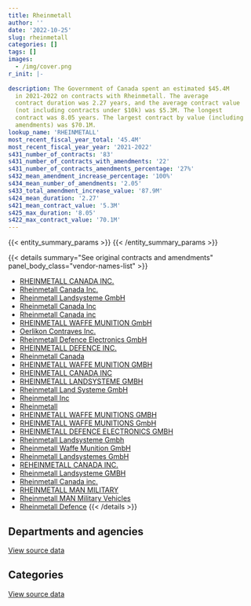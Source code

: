```yaml
---
title: Rheinmetall
author: ''
date: '2022-10-25'
slug: rheinmetall
categories: []
tags: []
images:
  - /img/cover.png
r_init: |-
  
description: The Government of Canada spent an estimated $45.4M
  in 2021-2022 on contracts with Rheinmetall. The average
  contract duration was 2.27 years, and the average contract value
  (not including contracts under $10k) was $5.3M. The longest
  contract was 8.05 years. The largest contract by value (including
  amendments) was $70.1M.
lookup_name: 'RHEINMETALL'
most_recent_fiscal_year_total: '45.4M'
most_recent_fiscal_year_year: '2021-2022'
s431_number_of_contracts: '83'
s431_number_of_contracts_with_amendments: '22'
s431_number_of_contracts_amendments_percentage: '27%'
s432_mean_amendment_increase_percentage: '100%'
s434_mean_number_of_amendments: '2.05'
s433_total_amendment_increase_value: '87.9M'
s424_mean_duration: '2.27'
s421_mean_contract_value: '5.3M'
s425_max_duration: '8.05'
s422_max_contract_value: '70.1M'
---
```


<script src="/rmarkdown-libs/htmlwidgets/htmlwidgets.js"></script>
<link href="/rmarkdown-libs/datatables-css/datatables-crosstalk.css" rel="stylesheet" />
<script src="/rmarkdown-libs/datatables-binding/datatables.js"></script>
<script src="/rmarkdown-libs/jquery/jquery-3.6.0.min.js"></script>
<link href="/rmarkdown-libs/dt-core-bootstrap/css/dataTables.bootstrap.min.css" rel="stylesheet" />
<link href="/rmarkdown-libs/dt-core-bootstrap/css/dataTables.bootstrap.extra.css" rel="stylesheet" />
<script src="/rmarkdown-libs/dt-core-bootstrap/js/jquery.dataTables.min.js"></script>
<script src="/rmarkdown-libs/dt-core-bootstrap/js/dataTables.bootstrap.min.js"></script>
<link href="/rmarkdown-libs/crosstalk/css/crosstalk.min.css" rel="stylesheet" />
<script src="/rmarkdown-libs/crosstalk/js/crosstalk.min.js"></script>
<script src="/rmarkdown-libs/htmlwidgets/htmlwidgets.js"></script>
<link href="/rmarkdown-libs/datatables-css/datatables-crosstalk.css" rel="stylesheet" />
<script src="/rmarkdown-libs/datatables-binding/datatables.js"></script>
<script src="/rmarkdown-libs/jquery/jquery-3.6.0.min.js"></script>
<link href="/rmarkdown-libs/dt-core-bootstrap/css/dataTables.bootstrap.min.css" rel="stylesheet" />
<link href="/rmarkdown-libs/dt-core-bootstrap/css/dataTables.bootstrap.extra.css" rel="stylesheet" />
<script src="/rmarkdown-libs/dt-core-bootstrap/js/jquery.dataTables.min.js"></script>
<script src="/rmarkdown-libs/dt-core-bootstrap/js/dataTables.bootstrap.min.js"></script>
<link href="/rmarkdown-libs/crosstalk/css/crosstalk.min.css" rel="stylesheet" />
<script src="/rmarkdown-libs/crosstalk/js/crosstalk.min.js"></script>

{{< entity_summary_params >}}
{{< /entity_summary_params >}}

{{< details summary="See original contracts and amendments" panel_body_class="vendor-names-list" >}}
- [RHEINMETALL CANADA INC.](https://search.open.canada.ca/en/ct/?sort=contract_value_f%20desc&page=1&search_text=%22RHEINMETALL%20CANADA%20INC.%22)
- [Rheinmetall Canada Inc.](https://search.open.canada.ca/en/ct/?sort=contract_value_f%20desc&page=1&search_text=%22Rheinmetall%20Canada%20Inc.%22)
- [Rheinmetall Landsysteme GmbH](https://search.open.canada.ca/en/ct/?sort=contract_value_f%20desc&page=1&search_text=%22Rheinmetall%20Landsysteme%20GmbH%22)
- [Rheinmetall Canada Inc](https://search.open.canada.ca/en/ct/?sort=contract_value_f%20desc&page=1&search_text=%22Rheinmetall%20Canada%20Inc%22)
- [Rheinmetall Canada inc](https://search.open.canada.ca/en/ct/?sort=contract_value_f%20desc&page=1&search_text=%22Rheinmetall%20Canada%20inc%22)
- [RHEINMETALL WAFFE MUNITION GmbH](https://search.open.canada.ca/en/ct/?sort=contract_value_f%20desc&page=1&search_text=%22RHEINMETALL%20WAFFE%20MUNITION%20GmbH%22)
- [Oerlikon Contraves Inc.](https://search.open.canada.ca/en/ct/?sort=contract_value_f%20desc&page=1&search_text=%22Oerlikon%20Contraves%20Inc.%22)
- [Rheinmetall Defence Electronics GmbH](https://search.open.canada.ca/en/ct/?sort=contract_value_f%20desc&page=1&search_text=%22Rheinmetall%20Defence%20Electronics%20GmbH%22)
- [RHEINMETALL DEFENCE INC.](https://search.open.canada.ca/en/ct/?sort=contract_value_f%20desc&page=1&search_text=%22RHEINMETALL%20DEFENCE%20INC.%22)
- [Rheinmetall Canada](https://search.open.canada.ca/en/ct/?sort=contract_value_f%20desc&page=1&search_text=%22Rheinmetall%20Canada%22)
- [RHEINMETALL WAFFE MUNITION GMBH](https://search.open.canada.ca/en/ct/?sort=contract_value_f%20desc&page=1&search_text=%22RHEINMETALL%20WAFFE%20MUNITION%20GMBH%22)
- [RHEINMETALL CANADA INC](https://search.open.canada.ca/en/ct/?sort=contract_value_f%20desc&page=1&search_text=%22RHEINMETALL%20CANADA%20INC%22)
- [RHEINMETALL LANDSYSTEME GMBH](https://search.open.canada.ca/en/ct/?sort=contract_value_f%20desc&page=1&search_text=%22RHEINMETALL%20LANDSYSTEME%20GMBH%22)
- [Rheinmetall Land Systeme GmbH](https://search.open.canada.ca/en/ct/?sort=contract_value_f%20desc&page=1&search_text=%22Rheinmetall%20Land%20Systeme%20GmbH%22)
- [Rheinmetall Inc](https://search.open.canada.ca/en/ct/?sort=contract_value_f%20desc&page=1&search_text=%22Rheinmetall%20Inc%22)
- [Rheinmetall](https://search.open.canada.ca/en/ct/?sort=contract_value_f%20desc&page=1&search_text=%22Rheinmetall%22)
- [RHEINMETALL WAFFE MUNITIONS GMBH](https://search.open.canada.ca/en/ct/?sort=contract_value_f%20desc&page=1&search_text=%22RHEINMETALL%20WAFFE%20MUNITIONS%20GMBH%22)
- [RHEINMETALL WAFFE MUNITIONS GmbH](https://search.open.canada.ca/en/ct/?sort=contract_value_f%20desc&page=1&search_text=%22RHEINMETALL%20WAFFE%20MUNITIONS%20GmbH%22)
- [RHEINMETALL DEFENCE ELECTRONICS GMBH](https://search.open.canada.ca/en/ct/?sort=contract_value_f%20desc&page=1&search_text=%22RHEINMETALL%20DEFENCE%20ELECTRONICS%20GMBH%22)
- [Rheinmetall Landsysteme Gmbh](https://search.open.canada.ca/en/ct/?sort=contract_value_f%20desc&page=1&search_text=%22Rheinmetall%20Landsysteme%20Gmbh%22)
- [Rheinmetall Waffe Munition GmbH](https://search.open.canada.ca/en/ct/?sort=contract_value_f%20desc&page=1&search_text=%22Rheinmetall%20Waffe%20Munition%20GmbH%22)
- [Rheinmetall Landsystemes GmbH](https://search.open.canada.ca/en/ct/?sort=contract_value_f%20desc&page=1&search_text=%22Rheinmetall%20Landsystemes%20GmbH%22)
- [REHEINMETALL CANADA INC.](https://search.open.canada.ca/en/ct/?sort=contract_value_f%20desc&page=1&search_text=%22REHEINMETALL%20CANADA%20INC.%22)
- [Rheinmetall Landsysteme GMBH](https://search.open.canada.ca/en/ct/?sort=contract_value_f%20desc&page=1&search_text=%22Rheinmetall%20Landsysteme%20GMBH%22)
- [Rheinmetall Canada inc.](https://search.open.canada.ca/en/ct/?sort=contract_value_f%20desc&page=1&search_text=%22Rheinmetall%20Canada%20inc.%22)
- [RHEINMETALL MAN MILITARY](https://search.open.canada.ca/en/ct/?sort=contract_value_f%20desc&page=1&search_text=%22RHEINMETALL%20MAN%20MILITARY%22)
- [Rheinmetall MAN Military Vehicles](https://search.open.canada.ca/en/ct/?sort=contract_value_f%20desc&page=1&search_text=%22Rheinmetall%20MAN%20Military%20Vehicles%22)
- [Rheinmetall Defence](https://search.open.canada.ca/en/ct/?sort=contract_value_f%20desc&page=1&search_text=%22Rheinmetall%20Defence%22)
{{< /details >}}

## Departments and agencies

<div id="htmlwidget-1" style="width:100%;height:auto;" class="datatables html-widget"></div>
<script type="application/json" data-for="htmlwidget-1">{"x":{"style":"bootstrap","filter":"none","vertical":false,"data":[["<a href=\"/departments/dfo-mpo/\">Fisheries and Oceans Canada<\/a>","<a href=\"/departments/dnd-mdn/\">National Defence<\/a>"],[1592136.87,73052052.72],[333738.2,64099309.54],[403989.27,42298765.56],[556402.11,44796958.89]],"container":"<table class=\"table table-striped table-hover row-border order-column display\">\n  <thead>\n    <tr>\n      <th>Department<\/th>\n      <th>2018-2019<\/th>\n      <th>2019-2020<\/th>\n      <th>2020-2021<\/th>\n      <th>2021-2022<\/th>\n    <\/tr>\n  <\/thead>\n<\/table>","options":{"order":[[4,"desc"]],"pageLength":10,"autoWidth":true,"columnDefs":[{"targets":1,"render":"function(data, type, row, meta) {\n    return type !== 'display' ? data : DTWidget.formatCurrency(data, \"$\", 2, 3, \",\", \".\", true, null);\n  }"},{"targets":2,"render":"function(data, type, row, meta) {\n    return type !== 'display' ? data : DTWidget.formatCurrency(data, \"$\", 2, 3, \",\", \".\", true, null);\n  }"},{"targets":3,"render":"function(data, type, row, meta) {\n    return type !== 'display' ? data : DTWidget.formatCurrency(data, \"$\", 2, 3, \",\", \".\", true, null);\n  }"},{"targets":4,"render":"function(data, type, row, meta) {\n    return type !== 'display' ? data : DTWidget.formatCurrency(data, \"$\", 2, 3, \",\", \".\", true, null);\n  }"},{"width":"16%","targets":[1,2,3,4]},{"className":"dt-right","targets":[1,2,3,4]}],"orderClasses":false}},"evals":["options.columnDefs.0.render","options.columnDefs.1.render","options.columnDefs.2.render","options.columnDefs.3.render"],"jsHooks":[]}</script>
<p class="text-right">
<a href="https://github.com/GoC-Spending/contracts-data/tree/main/data/out/vendors/rheinmetall/summary_by_fiscal_year_by_department.csv" class="source-data-link btn btn-link">View source data</a>
</p>

## Categories

<div id="htmlwidget-2" style="width:100%;height:auto;" class="datatables html-widget"></div>
<script type="application/json" data-for="htmlwidget-2">{"x":{"style":"bootstrap","filter":"none","vertical":false,"data":[["<a href=\"/categories/facilities_and_construction/\">Facilities and construction<\/a>","<a href=\"/categories/defence/\">Defence<\/a>","<a href=\"/categories/information_technology/\">Information technology<\/a>","<a href=\"/categories/industrial_products_and_services/\">Industrial products and services<\/a>","<a href=\"/categories/security_and_protection/\">Security and protection<\/a>"],[7292450.9,50245557.98,1259310.53,15748370.2,98500],[14668630.42,38651666.87,null,11112750.45,null],[14339624.08,27959141.48,403989.27,null,null],[15174639.41,26144621.26,556402.11,3477698.22,null]],"container":"<table class=\"table table-striped table-hover row-border order-column display\">\n  <thead>\n    <tr>\n      <th>Category<\/th>\n      <th>2018-2019<\/th>\n      <th>2019-2020<\/th>\n      <th>2020-2021<\/th>\n      <th>2021-2022<\/th>\n    <\/tr>\n  <\/thead>\n<\/table>","options":{"order":[[4,"desc"]],"dom":"t","pageLength":30,"autoWidth":true,"columnDefs":[{"targets":1,"render":"function(data, type, row, meta) {\n    return type !== 'display' ? data : DTWidget.formatCurrency(data, \"$\", 2, 3, \",\", \".\", true, null);\n  }"},{"targets":2,"render":"function(data, type, row, meta) {\n    return type !== 'display' ? data : DTWidget.formatCurrency(data, \"$\", 2, 3, \",\", \".\", true, null);\n  }"},{"targets":3,"render":"function(data, type, row, meta) {\n    return type !== 'display' ? data : DTWidget.formatCurrency(data, \"$\", 2, 3, \",\", \".\", true, null);\n  }"},{"targets":4,"render":"function(data, type, row, meta) {\n    return type !== 'display' ? data : DTWidget.formatCurrency(data, \"$\", 2, 3, \",\", \".\", true, null);\n  }"},{"width":"16%","targets":[1,2,3,4]},{"className":"dt-right","targets":[1,2,3,4]}],"orderClasses":false,"lengthMenu":[10,25,30,50,100]}},"evals":["options.columnDefs.0.render","options.columnDefs.1.render","options.columnDefs.2.render","options.columnDefs.3.render"],"jsHooks":[]}</script>
<p class="text-right">
<a href="https://github.com/GoC-Spending/contracts-data/tree/main/data/out/vendors/rheinmetall/summary_by_fiscal_year_by_category.csv" class="source-data-link btn btn-link">View source data</a>
</p>
